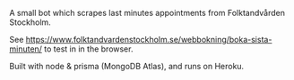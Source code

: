 A small bot which scrapes last minutes appointments from Folktandvården Stockholm.

See https://www.folktandvardenstockholm.se/webbokning/boka-sista-minuten/ to test in in the browser.

Built with node & prisma (MongoDB Atlas), and runs on Heroku.
